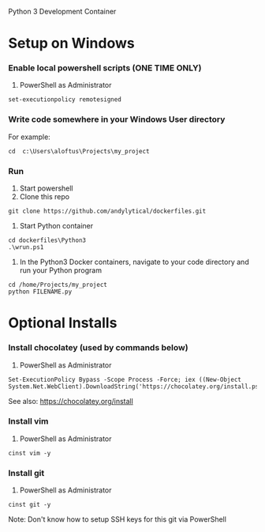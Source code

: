 Python 3 Development Container

# Setup on Windows
### Enable local powershell scripts (ONE TIME ONLY)
1. PowerShell as Administrator
```
set-executionpolicy remotesigned
```

### Write code somewhere in your Windows User directory
For example: 
```
cd  c:\Users\aloftus\Projects\my_project
```

### Run
1. Start powershell
1. Clone this repo
```
git clone https://github.com/andylytical/dockerfiles.git
```
1. Start Python container
```
cd dockerfiles\Python3
.\wrun.ps1
```
1. In the Python3 Docker containers, navigate to your code directory and run your Python program
```
cd /home/Projects/my_project
python FILENAME.py
```

# Optional Installs
### Install chocolatey (used by commands below)
1. PowerShell as Administrator
```
Set-ExecutionPolicy Bypass -Scope Process -Force; iex ((New-Object System.Net.WebClient).DownloadString('https://chocolatey.org/install.ps1'))
```
See also: https://chocolatey.org/install

### Install vim
1. PowerShell as Administrator
```
cinst vim -y
```

### Install git
1. PowerShell as Administrator
```
cinst git -y
```
Note: Don't know how to setup SSH keys for this git via PowerShell
